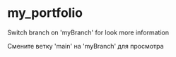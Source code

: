 # my_portfolio

Switch branch on 'myBranch' for look more information

Смените ветку 'main' на 'myBranch' для просмотра
